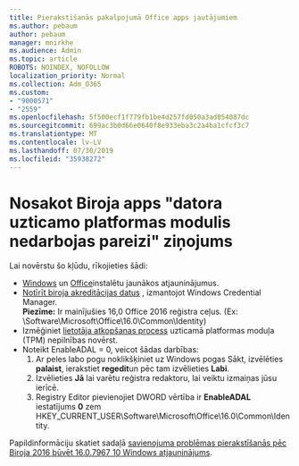 ```yaml
---
title: Pierakstīšanās pakalpojumā Office apps jautājumiem
ms.author: pebaum
author: pebaum
manager: mnirkhe
ms.audience: Admin
ms.topic: article
ROBOTS: NOINDEX, NOFOLLOW
localization_priority: Normal
ms.collection: Adm_O365
ms.custom:
- "9000571"
- "2559"
ms.openlocfilehash: 5f500ecf1f779fb1be4d257fd050a3ad054087dc
ms.sourcegitcommit: 699ac3b0d66e0640f8e933eba3c2a4ba1cfcf3c7
ms.translationtype: MT
ms.contentlocale: lv-LV
ms.lasthandoff: 07/30/2019
ms.locfileid: "35938272"
---
```

# <a name="fixing-the-office-apps-your-computers-trusted-platform-module-is-not-functioning-properly-message"></a>Nosakot Biroja apps "datora uzticamo platformas modulis nedarbojas pareizi" ziņojums

Lai novērstu šo kļūdu, rīkojieties šādi:

- [Windows](https://support.microsoft.com/help/4027667/windows-10-update) un [Office](https://support.office.com/article/update-office-and-your-computer-with-microsoft-update-2ab296f3-7f03-43a2-8e50-46de917611c5)instalētu jaunākos atjauninājumus.
- [Notīrīt biroja akreditācijas datus](https://docs.microsoft.com/eoffice/troubleshoot/error-messages/another-account-already-signed-in#step-3-clear-cached-credentials-on-the-computer) , izmantojot Windows Credential Manager.<br/>
    **Piezīme:** Ir mainījušies 16,0 Office 2016 reģistra ceļus. (Ex: \Software\Microsoft\Office\16.0\Common\Identity\)
- Izmēģiniet [lietotāja atkopšanas process](https://docs.microsoft.com/office365/troubleshoot/administration/connection-issue-when-sign-in-office-2016#symptom-2) uzticamā platformas moduļa (TPM) nepilnības novērst.
- Noteikt EnableADAL = 0, veicot šādas darbības:  
    1. Ar peles labo pogu noklikšķiniet uz Windows pogas Sākt, izvēlēties **palaist**, ierakstiet **regedit**un pēc tam izvēlieties **Labi**.
    2. Izvēlieties **Jā** lai varētu reģistra redaktoru, lai veiktu izmaiņas jūsu ierīcē.
    3. Registry Editor pievienojiet DWORD vērtība ir **EnableADAL** iestatījums **0** zem HKEY_CURRENT_USER\Software\Microsoft\Office\16.0\Common\Identity.

Papildinformāciju skatiet sadaļā [savienojuma problēmas pierakstīšanās pēc Biroja 2016 būvēt 16.0.7967 10 Windows atjauninājums](https://docs.microsoft.com/office365/troubleshoot/administration/connection-issue-when-sign-in-office-2016).